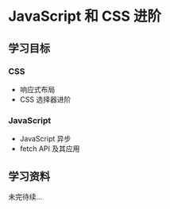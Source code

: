 # JavaScript 和 CSS 进阶

## 学习目标

### CSS

- 响应式布局
- CSS 选择器进阶

### JavaScript

- JavaScript 异步
- fetch API 及其应用

## 学习资料

未完待续...
